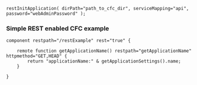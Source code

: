 ```luceescript
restInitApplication( dirPath="path_to_cfc_dir", serviceMapping="api", password="webAdminPassword" );
```

### Simple REST enabled CFC example

```luceescript
component restpath="/restExample" rest="true" {

	remote function getApplicationName() restpath="getApplicationName" httpmethod="GET,HEAD" {
		return "applicationName:" & getApplicationSettings().name;
	}

}
```